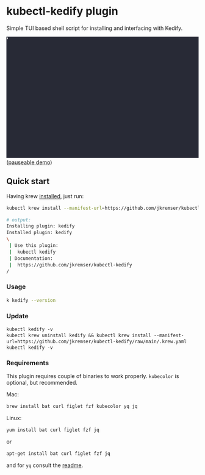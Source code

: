 # kubectl-kedify plugin

Simple TUI based shell script for installing and interfacing with Kedify.


[![Watch the full asciicast](./demo.gif)](https://asciinema.org/a/668253)
([pauseable demo](https://asciinema.org/a/668253))

## Quick start

Having krew [installed](https://krew.sigs.k8s.io/docs/user-guide/setup/install/), just run:

```bash
kubectl krew install --manifest-url=https://github.com/jkremser/kubectl-kedify/raw/main/.krew.yaml
```

```bash
# output:
Installing plugin: kedify
Installed plugin: kedify
\
 | Use this plugin:
 | 	kubectl kedify
 | Documentation:
 | 	https://github.com/jkremser/kubectl-kedify
/
```
### Usage

```bash
k kedify --version
```

### Update

```
kubectl kedify -v
kubectl krew uninstall kedify && kubectl krew install --manifest-url=https://github.com/jkremser/kubectl-kedify/raw/main/.krew.yaml
kubectl kedify -v
```

### Requirements

This plugin requires couple of binaries to work properly. `kubecolor` is optional, but recommended.

Mac:
```bash
brew install bat curl figlet fzf kubecolor yq jq
```

Linux:

```bash
yum install bat curl figlet fzf jq
```

or

```bash
apt-get install bat curl figlet fzf jq
```

and for `yq` consult the [readme](https://github.com/mikefarah/yq#install).
